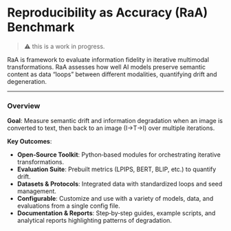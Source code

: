 # Reproducibility as Accuracy (RaA) Benchmark

> ⚠️ this is a work in progress.

RaA is framework to evaluate information fidelity in iterative multimodal transformations. RaA assesses how well AI models preserve semantic content as data “loops” between different modalities, quantifying drift and degeneration.

---

### Overview

 **Goal**: Measure semantic drift and information degradation when an image is converted to text, then back to an image (I→T→I) over multiple iterations.
 
 **Key Outcomes**:

 - **Open‐Source Toolkit**: Python‐based modules for orchestrating iterative transformations.
 - **Evaluation Suite**: Prebuilt metrics (LPIPS, BERT, BLIP, etc.) to quantify drift.
 - **Datasets & Protocols**: Integrated data with standardized loops and seed management.
 - **Configurable**: Customize and use with a variety of models, data, and evaluations from a single config file.
 - **Documentation & Reports**: Step‐by‐step guides, example scripts, and analytical reports highlighting patterns of degradation.
